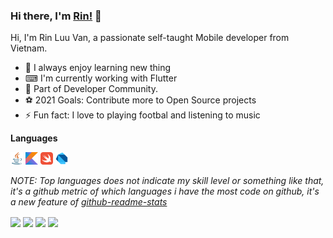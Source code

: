 ### Hi there, I'm [Rin!](https://www.linkedin.com/in/hnrinlv/) 👋
Hi, I'm Rin Luu Van, a passionate self-taught Mobile developer from Vietnam.

- 🌱 I always enjoy learning new thing
- ⌨ I'm currently working with Flutter
- 👯 Part of Developer Community.
- ️⚽ 2021 Goals: Contribute more to Open Source projects
- ⚡ Fun fact: I love to playing footbal and listening to music

**Languages**  

<code><img height="20" src="https://raw.githubusercontent.com/github/explore/80688e429a7d4ef2fca1e82350fe8e3517d3494d/topics/java/java.png"></code>
<code><img height="20" src="https://raw.githubusercontent.com/github/explore/80688e429a7d4ef2fca1e82350fe8e3517d3494d/topics/kotlin/kotlin.png"></code>
<code><img height="20" src="https://raw.githubusercontent.com/github/explore/80688e429a7d4ef2fca1e82350fe8e3517d3494d/topics/swift/swift.png"></code>
<code><img height="20" src="https://raw.githubusercontent.com/github/explore/80688e429a7d4ef2fca1e82350fe8e3517d3494d/topics/dart/dart.png"></code>

*NOTE: Top languages does not indicate my skill level or something like that, it's a github metric of which languages i have the most code on github, it's a new feature of [github-readme-stats](https://github.com/anuraghazra/github-readme-stats)*

<img align="center" src="https://github-readme-stats.vercel.app/api?username=rinlv&show_icons=true&include_all_commits=true&theme=vue-dark" />

<img align="center" src="https://github-readme-stats.vercel.app/api/top-langs/?username=rinlv&layout=compact&theme=vue-dark"/>

<img align="center" src="https://github-readme-stats.vercel.app/api/pin/?username=rinlv&repo=flutter_webview_plugin&theme=vue-dark" />

<img align="center" src="https://github-readme-stats.vercel.app/api/pin/?username=rinlv&repo=flutter_dropdown_search&theme=vue-dark" />

<!--
**rinlv/rinlv** is a ✨ _special_ ✨ repository because its `README.md` (this file) appears on your GitHub profile.

Here are some ideas to get you started:

- 🔭 I’m currently working on ...
- 🌱 I’m currently learning ...
- 👯 I’m looking to collaborate on ...
- 🤔 I’m looking for help with ...
- 💬 Ask me about ...
- 📫 How to reach me: ...
- 😄 Pronouns: ...
- ⚡ Fun fact: ...
-->
